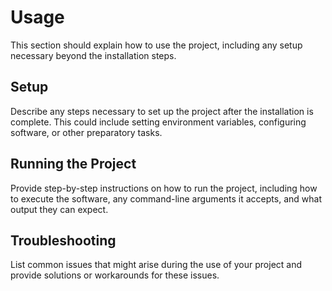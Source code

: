 # Usage

This section should explain how to use the project, including any setup necessary beyond the installation steps.

## Setup
Describe any steps necessary to set up the project after the installation is complete. This could include setting environment variables, configuring software, or other preparatory tasks.

## Running the Project
Provide step-by-step instructions on how to run the project, including how to execute the software, any command-line arguments it accepts, and what output they can expect.

## Troubleshooting
List common issues that might arise during the use of your project and provide solutions or workarounds for these issues.

